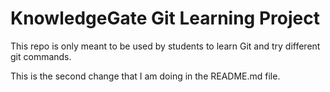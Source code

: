 # KnowledgeGate Git Learning Project

This repo is only meant to be used by students to learn Git and try different git commands.

This is the second change that I am doing in the README.md file.
